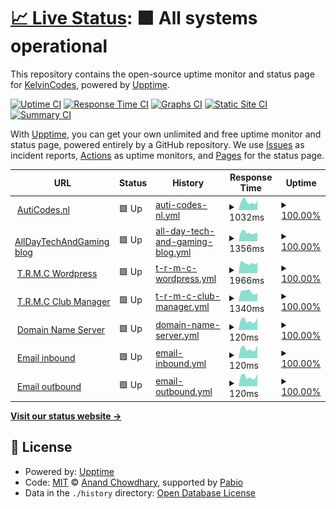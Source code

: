 # [📈 Live Status](https://AutiCodes.github.io/uptime): <!--live status--> **🟩 All systems operational**

This repository contains the open-source uptime monitor and status page for [KelvinCodes](https://auticodes.nl), powered by [Upptime](https://github.com/upptime/upptime).

[![Uptime CI](https://github.com/AutiCodes/uptime/workflows/Uptime%20CI/badge.svg)](https://github.com/AutiCodes/uptime/actions?query=workflow%3A%22Uptime+CI%22)
[![Response Time CI](https://github.com/AutiCodes/uptime/workflows/Response%20Time%20CI/badge.svg)](https://github.com/AutiCodes/uptime/actions?query=workflow%3A%22Response+Time+CI%22)
[![Graphs CI](https://github.com/AutiCodes/uptime/workflows/Graphs%20CI/badge.svg)](https://github.com/AutiCodes/uptime/actions?query=workflow%3A%22Graphs+CI%22)
[![Static Site CI](https://github.com/AutiCodes/uptime/workflows/Static%20Site%20CI/badge.svg)](https://github.com/AutiCodes/uptime/actions?query=workflow%3A%22Static+Site+CI%22)
[![Summary CI](https://github.com/AutiCodes/uptime/workflows/Summary%20CI/badge.svg)](https://github.com/AutiCodes/uptime/actions?query=workflow%3A%22Summary+CI%22)

With [Upptime](https://upptime.js.org), you can get your own unlimited and free uptime monitor and status page, powered entirely by a GitHub repository. We use [Issues](https://github.com/AutiCodes/uptime/issues) as incident reports, [Actions](https://github.com/AutiCodes/uptime/actions) as uptime monitors, and [Pages](https://AutiCodes.github.io/uptime) for the status page.

<!--start: status pages-->
<!-- This summary is generated by Upptime (https://github.com/upptime/upptime) -->
<!-- Do not edit this manually, your changes will be overwritten -->
<!-- prettier-ignore -->
| URL | Status | History | Response Time | Uptime |
| --- | ------ | ------- | ------------- | ------ |
| <img alt="" src="https://icons.duckduckgo.com/ip3/auticodes.nl.ico" height="13"> [AutiCodes.nl](https://auticodes.nl) | 🟩 Up | [auti-codes-nl.yml](https://github.com/AutiCodes/uptime/commits/HEAD/history/auti-codes-nl.yml) | <details><summary><img alt="Response time graph" src="./graphs/auti-codes-nl/response-time-week.png" height="20"> 1032ms</summary><br><a href="https://AutiCodes.github.io/uptime/history/auti-codes-nl"><img alt="Response time 923" src="https://img.shields.io/endpoint?url=https%3A%2F%2Fraw.githubusercontent.com%2FAutiCodes%2Fuptime%2FHEAD%2Fapi%2Fauti-codes-nl%2Fresponse-time.json"></a><br><a href="https://AutiCodes.github.io/uptime/history/auti-codes-nl"><img alt="24-hour response time 1201" src="https://img.shields.io/endpoint?url=https%3A%2F%2Fraw.githubusercontent.com%2FAutiCodes%2Fuptime%2FHEAD%2Fapi%2Fauti-codes-nl%2Fresponse-time-day.json"></a><br><a href="https://AutiCodes.github.io/uptime/history/auti-codes-nl"><img alt="7-day response time 1032" src="https://img.shields.io/endpoint?url=https%3A%2F%2Fraw.githubusercontent.com%2FAutiCodes%2Fuptime%2FHEAD%2Fapi%2Fauti-codes-nl%2Fresponse-time-week.json"></a><br><a href="https://AutiCodes.github.io/uptime/history/auti-codes-nl"><img alt="30-day response time 923" src="https://img.shields.io/endpoint?url=https%3A%2F%2Fraw.githubusercontent.com%2FAutiCodes%2Fuptime%2FHEAD%2Fapi%2Fauti-codes-nl%2Fresponse-time-month.json"></a><br><a href="https://AutiCodes.github.io/uptime/history/auti-codes-nl"><img alt="1-year response time 923" src="https://img.shields.io/endpoint?url=https%3A%2F%2Fraw.githubusercontent.com%2FAutiCodes%2Fuptime%2FHEAD%2Fapi%2Fauti-codes-nl%2Fresponse-time-year.json"></a></details> | <details><summary><a href="https://AutiCodes.github.io/uptime/history/auti-codes-nl">100.00%</a></summary><a href="https://AutiCodes.github.io/uptime/history/auti-codes-nl"><img alt="All-time uptime 100.00%" src="https://img.shields.io/endpoint?url=https%3A%2F%2Fraw.githubusercontent.com%2FAutiCodes%2Fuptime%2FHEAD%2Fapi%2Fauti-codes-nl%2Fuptime.json"></a><br><a href="https://AutiCodes.github.io/uptime/history/auti-codes-nl"><img alt="24-hour uptime 100.00%" src="https://img.shields.io/endpoint?url=https%3A%2F%2Fraw.githubusercontent.com%2FAutiCodes%2Fuptime%2FHEAD%2Fapi%2Fauti-codes-nl%2Fuptime-day.json"></a><br><a href="https://AutiCodes.github.io/uptime/history/auti-codes-nl"><img alt="7-day uptime 100.00%" src="https://img.shields.io/endpoint?url=https%3A%2F%2Fraw.githubusercontent.com%2FAutiCodes%2Fuptime%2FHEAD%2Fapi%2Fauti-codes-nl%2Fuptime-week.json"></a><br><a href="https://AutiCodes.github.io/uptime/history/auti-codes-nl"><img alt="30-day uptime 100.00%" src="https://img.shields.io/endpoint?url=https%3A%2F%2Fraw.githubusercontent.com%2FAutiCodes%2Fuptime%2FHEAD%2Fapi%2Fauti-codes-nl%2Fuptime-month.json"></a><br><a href="https://AutiCodes.github.io/uptime/history/auti-codes-nl"><img alt="1-year uptime 100.00%" src="https://img.shields.io/endpoint?url=https%3A%2F%2Fraw.githubusercontent.com%2FAutiCodes%2Fuptime%2FHEAD%2Fapi%2Fauti-codes-nl%2Fuptime-year.json"></a></details>
| <img alt="" src="https://icons.duckduckgo.com/ip3/alldaytechandgaming.nl.ico" height="13"> [AllDayTechAndGaming blog](https://alldaytechandgaming.nl) | 🟩 Up | [all-day-tech-and-gaming-blog.yml](https://github.com/AutiCodes/uptime/commits/HEAD/history/all-day-tech-and-gaming-blog.yml) | <details><summary><img alt="Response time graph" src="./graphs/all-day-tech-and-gaming-blog/response-time-week.png" height="20"> 1356ms</summary><br><a href="https://AutiCodes.github.io/uptime/history/all-day-tech-and-gaming-blog"><img alt="Response time 1324" src="https://img.shields.io/endpoint?url=https%3A%2F%2Fraw.githubusercontent.com%2FAutiCodes%2Fuptime%2FHEAD%2Fapi%2Fall-day-tech-and-gaming-blog%2Fresponse-time.json"></a><br><a href="https://AutiCodes.github.io/uptime/history/all-day-tech-and-gaming-blog"><img alt="24-hour response time 1355" src="https://img.shields.io/endpoint?url=https%3A%2F%2Fraw.githubusercontent.com%2FAutiCodes%2Fuptime%2FHEAD%2Fapi%2Fall-day-tech-and-gaming-blog%2Fresponse-time-day.json"></a><br><a href="https://AutiCodes.github.io/uptime/history/all-day-tech-and-gaming-blog"><img alt="7-day response time 1356" src="https://img.shields.io/endpoint?url=https%3A%2F%2Fraw.githubusercontent.com%2FAutiCodes%2Fuptime%2FHEAD%2Fapi%2Fall-day-tech-and-gaming-blog%2Fresponse-time-week.json"></a><br><a href="https://AutiCodes.github.io/uptime/history/all-day-tech-and-gaming-blog"><img alt="30-day response time 1324" src="https://img.shields.io/endpoint?url=https%3A%2F%2Fraw.githubusercontent.com%2FAutiCodes%2Fuptime%2FHEAD%2Fapi%2Fall-day-tech-and-gaming-blog%2Fresponse-time-month.json"></a><br><a href="https://AutiCodes.github.io/uptime/history/all-day-tech-and-gaming-blog"><img alt="1-year response time 1324" src="https://img.shields.io/endpoint?url=https%3A%2F%2Fraw.githubusercontent.com%2FAutiCodes%2Fuptime%2FHEAD%2Fapi%2Fall-day-tech-and-gaming-blog%2Fresponse-time-year.json"></a></details> | <details><summary><a href="https://AutiCodes.github.io/uptime/history/all-day-tech-and-gaming-blog">100.00%</a></summary><a href="https://AutiCodes.github.io/uptime/history/all-day-tech-and-gaming-blog"><img alt="All-time uptime 100.00%" src="https://img.shields.io/endpoint?url=https%3A%2F%2Fraw.githubusercontent.com%2FAutiCodes%2Fuptime%2FHEAD%2Fapi%2Fall-day-tech-and-gaming-blog%2Fuptime.json"></a><br><a href="https://AutiCodes.github.io/uptime/history/all-day-tech-and-gaming-blog"><img alt="24-hour uptime 100.00%" src="https://img.shields.io/endpoint?url=https%3A%2F%2Fraw.githubusercontent.com%2FAutiCodes%2Fuptime%2FHEAD%2Fapi%2Fall-day-tech-and-gaming-blog%2Fuptime-day.json"></a><br><a href="https://AutiCodes.github.io/uptime/history/all-day-tech-and-gaming-blog"><img alt="7-day uptime 100.00%" src="https://img.shields.io/endpoint?url=https%3A%2F%2Fraw.githubusercontent.com%2FAutiCodes%2Fuptime%2FHEAD%2Fapi%2Fall-day-tech-and-gaming-blog%2Fuptime-week.json"></a><br><a href="https://AutiCodes.github.io/uptime/history/all-day-tech-and-gaming-blog"><img alt="30-day uptime 100.00%" src="https://img.shields.io/endpoint?url=https%3A%2F%2Fraw.githubusercontent.com%2FAutiCodes%2Fuptime%2FHEAD%2Fapi%2Fall-day-tech-and-gaming-blog%2Fuptime-month.json"></a><br><a href="https://AutiCodes.github.io/uptime/history/all-day-tech-and-gaming-blog"><img alt="1-year uptime 100.00%" src="https://img.shields.io/endpoint?url=https%3A%2F%2Fraw.githubusercontent.com%2FAutiCodes%2Fuptime%2FHEAD%2Fapi%2Fall-day-tech-and-gaming-blog%2Fuptime-year.json"></a></details>
| <img alt="" src="https://icons.duckduckgo.com/ip3/trmc.nl.ico" height="13"> [T.R.M.C Wordpress](https://trmc.nl) | 🟩 Up | [t-r-m-c-wordpress.yml](https://github.com/AutiCodes/uptime/commits/HEAD/history/t-r-m-c-wordpress.yml) | <details><summary><img alt="Response time graph" src="./graphs/t-r-m-c-wordpress/response-time-week.png" height="20"> 1966ms</summary><br><a href="https://AutiCodes.github.io/uptime/history/t-r-m-c-wordpress"><img alt="Response time 2029" src="https://img.shields.io/endpoint?url=https%3A%2F%2Fraw.githubusercontent.com%2FAutiCodes%2Fuptime%2FHEAD%2Fapi%2Ft-r-m-c-wordpress%2Fresponse-time.json"></a><br><a href="https://AutiCodes.github.io/uptime/history/t-r-m-c-wordpress"><img alt="24-hour response time 2027" src="https://img.shields.io/endpoint?url=https%3A%2F%2Fraw.githubusercontent.com%2FAutiCodes%2Fuptime%2FHEAD%2Fapi%2Ft-r-m-c-wordpress%2Fresponse-time-day.json"></a><br><a href="https://AutiCodes.github.io/uptime/history/t-r-m-c-wordpress"><img alt="7-day response time 1966" src="https://img.shields.io/endpoint?url=https%3A%2F%2Fraw.githubusercontent.com%2FAutiCodes%2Fuptime%2FHEAD%2Fapi%2Ft-r-m-c-wordpress%2Fresponse-time-week.json"></a><br><a href="https://AutiCodes.github.io/uptime/history/t-r-m-c-wordpress"><img alt="30-day response time 2029" src="https://img.shields.io/endpoint?url=https%3A%2F%2Fraw.githubusercontent.com%2FAutiCodes%2Fuptime%2FHEAD%2Fapi%2Ft-r-m-c-wordpress%2Fresponse-time-month.json"></a><br><a href="https://AutiCodes.github.io/uptime/history/t-r-m-c-wordpress"><img alt="1-year response time 2029" src="https://img.shields.io/endpoint?url=https%3A%2F%2Fraw.githubusercontent.com%2FAutiCodes%2Fuptime%2FHEAD%2Fapi%2Ft-r-m-c-wordpress%2Fresponse-time-year.json"></a></details> | <details><summary><a href="https://AutiCodes.github.io/uptime/history/t-r-m-c-wordpress">100.00%</a></summary><a href="https://AutiCodes.github.io/uptime/history/t-r-m-c-wordpress"><img alt="All-time uptime 100.00%" src="https://img.shields.io/endpoint?url=https%3A%2F%2Fraw.githubusercontent.com%2FAutiCodes%2Fuptime%2FHEAD%2Fapi%2Ft-r-m-c-wordpress%2Fuptime.json"></a><br><a href="https://AutiCodes.github.io/uptime/history/t-r-m-c-wordpress"><img alt="24-hour uptime 100.00%" src="https://img.shields.io/endpoint?url=https%3A%2F%2Fraw.githubusercontent.com%2FAutiCodes%2Fuptime%2FHEAD%2Fapi%2Ft-r-m-c-wordpress%2Fuptime-day.json"></a><br><a href="https://AutiCodes.github.io/uptime/history/t-r-m-c-wordpress"><img alt="7-day uptime 100.00%" src="https://img.shields.io/endpoint?url=https%3A%2F%2Fraw.githubusercontent.com%2FAutiCodes%2Fuptime%2FHEAD%2Fapi%2Ft-r-m-c-wordpress%2Fuptime-week.json"></a><br><a href="https://AutiCodes.github.io/uptime/history/t-r-m-c-wordpress"><img alt="30-day uptime 100.00%" src="https://img.shields.io/endpoint?url=https%3A%2F%2Fraw.githubusercontent.com%2FAutiCodes%2Fuptime%2FHEAD%2Fapi%2Ft-r-m-c-wordpress%2Fuptime-month.json"></a><br><a href="https://AutiCodes.github.io/uptime/history/t-r-m-c-wordpress"><img alt="1-year uptime 100.00%" src="https://img.shields.io/endpoint?url=https%3A%2F%2Fraw.githubusercontent.com%2FAutiCodes%2Fuptime%2FHEAD%2Fapi%2Ft-r-m-c-wordpress%2Fuptime-year.json"></a></details>
| <img alt="" src="https://icons.duckduckgo.com/ip3/club.trmc.nl.ico" height="13"> [T.R.M.C Club Manager](https://club.trmc.nl) | 🟩 Up | [t-r-m-c-club-manager.yml](https://github.com/AutiCodes/uptime/commits/HEAD/history/t-r-m-c-club-manager.yml) | <details><summary><img alt="Response time graph" src="./graphs/t-r-m-c-club-manager/response-time-week.png" height="20"> 1340ms</summary><br><a href="https://AutiCodes.github.io/uptime/history/t-r-m-c-club-manager"><img alt="Response time 1649" src="https://img.shields.io/endpoint?url=https%3A%2F%2Fraw.githubusercontent.com%2FAutiCodes%2Fuptime%2FHEAD%2Fapi%2Ft-r-m-c-club-manager%2Fresponse-time.json"></a><br><a href="https://AutiCodes.github.io/uptime/history/t-r-m-c-club-manager"><img alt="24-hour response time 1116" src="https://img.shields.io/endpoint?url=https%3A%2F%2Fraw.githubusercontent.com%2FAutiCodes%2Fuptime%2FHEAD%2Fapi%2Ft-r-m-c-club-manager%2Fresponse-time-day.json"></a><br><a href="https://AutiCodes.github.io/uptime/history/t-r-m-c-club-manager"><img alt="7-day response time 1340" src="https://img.shields.io/endpoint?url=https%3A%2F%2Fraw.githubusercontent.com%2FAutiCodes%2Fuptime%2FHEAD%2Fapi%2Ft-r-m-c-club-manager%2Fresponse-time-week.json"></a><br><a href="https://AutiCodes.github.io/uptime/history/t-r-m-c-club-manager"><img alt="30-day response time 1649" src="https://img.shields.io/endpoint?url=https%3A%2F%2Fraw.githubusercontent.com%2FAutiCodes%2Fuptime%2FHEAD%2Fapi%2Ft-r-m-c-club-manager%2Fresponse-time-month.json"></a><br><a href="https://AutiCodes.github.io/uptime/history/t-r-m-c-club-manager"><img alt="1-year response time 1649" src="https://img.shields.io/endpoint?url=https%3A%2F%2Fraw.githubusercontent.com%2FAutiCodes%2Fuptime%2FHEAD%2Fapi%2Ft-r-m-c-club-manager%2Fresponse-time-year.json"></a></details> | <details><summary><a href="https://AutiCodes.github.io/uptime/history/t-r-m-c-club-manager">100.00%</a></summary><a href="https://AutiCodes.github.io/uptime/history/t-r-m-c-club-manager"><img alt="All-time uptime 99.77%" src="https://img.shields.io/endpoint?url=https%3A%2F%2Fraw.githubusercontent.com%2FAutiCodes%2Fuptime%2FHEAD%2Fapi%2Ft-r-m-c-club-manager%2Fuptime.json"></a><br><a href="https://AutiCodes.github.io/uptime/history/t-r-m-c-club-manager"><img alt="24-hour uptime 100.00%" src="https://img.shields.io/endpoint?url=https%3A%2F%2Fraw.githubusercontent.com%2FAutiCodes%2Fuptime%2FHEAD%2Fapi%2Ft-r-m-c-club-manager%2Fuptime-day.json"></a><br><a href="https://AutiCodes.github.io/uptime/history/t-r-m-c-club-manager"><img alt="7-day uptime 100.00%" src="https://img.shields.io/endpoint?url=https%3A%2F%2Fraw.githubusercontent.com%2FAutiCodes%2Fuptime%2FHEAD%2Fapi%2Ft-r-m-c-club-manager%2Fuptime-week.json"></a><br><a href="https://AutiCodes.github.io/uptime/history/t-r-m-c-club-manager"><img alt="30-day uptime 99.77%" src="https://img.shields.io/endpoint?url=https%3A%2F%2Fraw.githubusercontent.com%2FAutiCodes%2Fuptime%2FHEAD%2Fapi%2Ft-r-m-c-club-manager%2Fuptime-month.json"></a><br><a href="https://AutiCodes.github.io/uptime/history/t-r-m-c-club-manager"><img alt="1-year uptime 99.77%" src="https://img.shields.io/endpoint?url=https%3A%2F%2Fraw.githubusercontent.com%2FAutiCodes%2Fuptime%2FHEAD%2Fapi%2Ft-r-m-c-club-manager%2Fuptime-year.json"></a></details>
| <img alt="" src="https://icons.duckduckgo.com/ip3/null.ico" height="13"> [Domain Name Server](78.47.239.19) | 🟩 Up | [domain-name-server.yml](https://github.com/AutiCodes/uptime/commits/HEAD/history/domain-name-server.yml) | <details><summary><img alt="Response time graph" src="./graphs/domain-name-server/response-time-week.png" height="20"> 120ms</summary><br><a href="https://AutiCodes.github.io/uptime/history/domain-name-server"><img alt="Response time 113" src="https://img.shields.io/endpoint?url=https%3A%2F%2Fraw.githubusercontent.com%2FAutiCodes%2Fuptime%2FHEAD%2Fapi%2Fdomain-name-server%2Fresponse-time.json"></a><br><a href="https://AutiCodes.github.io/uptime/history/domain-name-server"><img alt="24-hour response time 158" src="https://img.shields.io/endpoint?url=https%3A%2F%2Fraw.githubusercontent.com%2FAutiCodes%2Fuptime%2FHEAD%2Fapi%2Fdomain-name-server%2Fresponse-time-day.json"></a><br><a href="https://AutiCodes.github.io/uptime/history/domain-name-server"><img alt="7-day response time 120" src="https://img.shields.io/endpoint?url=https%3A%2F%2Fraw.githubusercontent.com%2FAutiCodes%2Fuptime%2FHEAD%2Fapi%2Fdomain-name-server%2Fresponse-time-week.json"></a><br><a href="https://AutiCodes.github.io/uptime/history/domain-name-server"><img alt="30-day response time 113" src="https://img.shields.io/endpoint?url=https%3A%2F%2Fraw.githubusercontent.com%2FAutiCodes%2Fuptime%2FHEAD%2Fapi%2Fdomain-name-server%2Fresponse-time-month.json"></a><br><a href="https://AutiCodes.github.io/uptime/history/domain-name-server"><img alt="1-year response time 113" src="https://img.shields.io/endpoint?url=https%3A%2F%2Fraw.githubusercontent.com%2FAutiCodes%2Fuptime%2FHEAD%2Fapi%2Fdomain-name-server%2Fresponse-time-year.json"></a></details> | <details><summary><a href="https://AutiCodes.github.io/uptime/history/domain-name-server">100.00%</a></summary><a href="https://AutiCodes.github.io/uptime/history/domain-name-server"><img alt="All-time uptime 100.00%" src="https://img.shields.io/endpoint?url=https%3A%2F%2Fraw.githubusercontent.com%2FAutiCodes%2Fuptime%2FHEAD%2Fapi%2Fdomain-name-server%2Fuptime.json"></a><br><a href="https://AutiCodes.github.io/uptime/history/domain-name-server"><img alt="24-hour uptime 100.00%" src="https://img.shields.io/endpoint?url=https%3A%2F%2Fraw.githubusercontent.com%2FAutiCodes%2Fuptime%2FHEAD%2Fapi%2Fdomain-name-server%2Fuptime-day.json"></a><br><a href="https://AutiCodes.github.io/uptime/history/domain-name-server"><img alt="7-day uptime 100.00%" src="https://img.shields.io/endpoint?url=https%3A%2F%2Fraw.githubusercontent.com%2FAutiCodes%2Fuptime%2FHEAD%2Fapi%2Fdomain-name-server%2Fuptime-week.json"></a><br><a href="https://AutiCodes.github.io/uptime/history/domain-name-server"><img alt="30-day uptime 100.00%" src="https://img.shields.io/endpoint?url=https%3A%2F%2Fraw.githubusercontent.com%2FAutiCodes%2Fuptime%2FHEAD%2Fapi%2Fdomain-name-server%2Fuptime-month.json"></a><br><a href="https://AutiCodes.github.io/uptime/history/domain-name-server"><img alt="1-year uptime 100.00%" src="https://img.shields.io/endpoint?url=https%3A%2F%2Fraw.githubusercontent.com%2FAutiCodes%2Fuptime%2FHEAD%2Fapi%2Fdomain-name-server%2Fuptime-year.json"></a></details>
| <img alt="" src="https://icons.duckduckgo.com/ip3/null.ico" height="13"> [Email inbound](78.47.239.19) | 🟩 Up | [email-inbound.yml](https://github.com/AutiCodes/uptime/commits/HEAD/history/email-inbound.yml) | <details><summary><img alt="Response time graph" src="./graphs/email-inbound/response-time-week.png" height="20"> 120ms</summary><br><a href="https://AutiCodes.github.io/uptime/history/email-inbound"><img alt="Response time 113" src="https://img.shields.io/endpoint?url=https%3A%2F%2Fraw.githubusercontent.com%2FAutiCodes%2Fuptime%2FHEAD%2Fapi%2Femail-inbound%2Fresponse-time.json"></a><br><a href="https://AutiCodes.github.io/uptime/history/email-inbound"><img alt="24-hour response time 158" src="https://img.shields.io/endpoint?url=https%3A%2F%2Fraw.githubusercontent.com%2FAutiCodes%2Fuptime%2FHEAD%2Fapi%2Femail-inbound%2Fresponse-time-day.json"></a><br><a href="https://AutiCodes.github.io/uptime/history/email-inbound"><img alt="7-day response time 120" src="https://img.shields.io/endpoint?url=https%3A%2F%2Fraw.githubusercontent.com%2FAutiCodes%2Fuptime%2FHEAD%2Fapi%2Femail-inbound%2Fresponse-time-week.json"></a><br><a href="https://AutiCodes.github.io/uptime/history/email-inbound"><img alt="30-day response time 113" src="https://img.shields.io/endpoint?url=https%3A%2F%2Fraw.githubusercontent.com%2FAutiCodes%2Fuptime%2FHEAD%2Fapi%2Femail-inbound%2Fresponse-time-month.json"></a><br><a href="https://AutiCodes.github.io/uptime/history/email-inbound"><img alt="1-year response time 113" src="https://img.shields.io/endpoint?url=https%3A%2F%2Fraw.githubusercontent.com%2FAutiCodes%2Fuptime%2FHEAD%2Fapi%2Femail-inbound%2Fresponse-time-year.json"></a></details> | <details><summary><a href="https://AutiCodes.github.io/uptime/history/email-inbound">100.00%</a></summary><a href="https://AutiCodes.github.io/uptime/history/email-inbound"><img alt="All-time uptime 100.00%" src="https://img.shields.io/endpoint?url=https%3A%2F%2Fraw.githubusercontent.com%2FAutiCodes%2Fuptime%2FHEAD%2Fapi%2Femail-inbound%2Fuptime.json"></a><br><a href="https://AutiCodes.github.io/uptime/history/email-inbound"><img alt="24-hour uptime 100.00%" src="https://img.shields.io/endpoint?url=https%3A%2F%2Fraw.githubusercontent.com%2FAutiCodes%2Fuptime%2FHEAD%2Fapi%2Femail-inbound%2Fuptime-day.json"></a><br><a href="https://AutiCodes.github.io/uptime/history/email-inbound"><img alt="7-day uptime 100.00%" src="https://img.shields.io/endpoint?url=https%3A%2F%2Fraw.githubusercontent.com%2FAutiCodes%2Fuptime%2FHEAD%2Fapi%2Femail-inbound%2Fuptime-week.json"></a><br><a href="https://AutiCodes.github.io/uptime/history/email-inbound"><img alt="30-day uptime 100.00%" src="https://img.shields.io/endpoint?url=https%3A%2F%2Fraw.githubusercontent.com%2FAutiCodes%2Fuptime%2FHEAD%2Fapi%2Femail-inbound%2Fuptime-month.json"></a><br><a href="https://AutiCodes.github.io/uptime/history/email-inbound"><img alt="1-year uptime 100.00%" src="https://img.shields.io/endpoint?url=https%3A%2F%2Fraw.githubusercontent.com%2FAutiCodes%2Fuptime%2FHEAD%2Fapi%2Femail-inbound%2Fuptime-year.json"></a></details>
| <img alt="" src="https://icons.duckduckgo.com/ip3/null.ico" height="13"> [Email outbound](78.47.239.19) | 🟩 Up | [email-outbound.yml](https://github.com/AutiCodes/uptime/commits/HEAD/history/email-outbound.yml) | <details><summary><img alt="Response time graph" src="./graphs/email-outbound/response-time-week.png" height="20"> 120ms</summary><br><a href="https://AutiCodes.github.io/uptime/history/email-outbound"><img alt="Response time 113" src="https://img.shields.io/endpoint?url=https%3A%2F%2Fraw.githubusercontent.com%2FAutiCodes%2Fuptime%2FHEAD%2Fapi%2Femail-outbound%2Fresponse-time.json"></a><br><a href="https://AutiCodes.github.io/uptime/history/email-outbound"><img alt="24-hour response time 158" src="https://img.shields.io/endpoint?url=https%3A%2F%2Fraw.githubusercontent.com%2FAutiCodes%2Fuptime%2FHEAD%2Fapi%2Femail-outbound%2Fresponse-time-day.json"></a><br><a href="https://AutiCodes.github.io/uptime/history/email-outbound"><img alt="7-day response time 120" src="https://img.shields.io/endpoint?url=https%3A%2F%2Fraw.githubusercontent.com%2FAutiCodes%2Fuptime%2FHEAD%2Fapi%2Femail-outbound%2Fresponse-time-week.json"></a><br><a href="https://AutiCodes.github.io/uptime/history/email-outbound"><img alt="30-day response time 113" src="https://img.shields.io/endpoint?url=https%3A%2F%2Fraw.githubusercontent.com%2FAutiCodes%2Fuptime%2FHEAD%2Fapi%2Femail-outbound%2Fresponse-time-month.json"></a><br><a href="https://AutiCodes.github.io/uptime/history/email-outbound"><img alt="1-year response time 113" src="https://img.shields.io/endpoint?url=https%3A%2F%2Fraw.githubusercontent.com%2FAutiCodes%2Fuptime%2FHEAD%2Fapi%2Femail-outbound%2Fresponse-time-year.json"></a></details> | <details><summary><a href="https://AutiCodes.github.io/uptime/history/email-outbound">100.00%</a></summary><a href="https://AutiCodes.github.io/uptime/history/email-outbound"><img alt="All-time uptime 100.00%" src="https://img.shields.io/endpoint?url=https%3A%2F%2Fraw.githubusercontent.com%2FAutiCodes%2Fuptime%2FHEAD%2Fapi%2Femail-outbound%2Fuptime.json"></a><br><a href="https://AutiCodes.github.io/uptime/history/email-outbound"><img alt="24-hour uptime 100.00%" src="https://img.shields.io/endpoint?url=https%3A%2F%2Fraw.githubusercontent.com%2FAutiCodes%2Fuptime%2FHEAD%2Fapi%2Femail-outbound%2Fuptime-day.json"></a><br><a href="https://AutiCodes.github.io/uptime/history/email-outbound"><img alt="7-day uptime 100.00%" src="https://img.shields.io/endpoint?url=https%3A%2F%2Fraw.githubusercontent.com%2FAutiCodes%2Fuptime%2FHEAD%2Fapi%2Femail-outbound%2Fuptime-week.json"></a><br><a href="https://AutiCodes.github.io/uptime/history/email-outbound"><img alt="30-day uptime 100.00%" src="https://img.shields.io/endpoint?url=https%3A%2F%2Fraw.githubusercontent.com%2FAutiCodes%2Fuptime%2FHEAD%2Fapi%2Femail-outbound%2Fuptime-month.json"></a><br><a href="https://AutiCodes.github.io/uptime/history/email-outbound"><img alt="1-year uptime 100.00%" src="https://img.shields.io/endpoint?url=https%3A%2F%2Fraw.githubusercontent.com%2FAutiCodes%2Fuptime%2FHEAD%2Fapi%2Femail-outbound%2Fuptime-year.json"></a></details>

<!--end: status pages-->

[**Visit our status website →**](https://AutiCodes.github.io/uptime)

## 📄 License

- Powered by: [Upptime](https://github.com/upptime/upptime)
- Code: [MIT](./LICENSE) © [Anand Chowdhary](https://anandchowdhary.com), supported by [Pabio](https://pabio.com)
- Data in the `./history` directory: [Open Database License](https://opendatacommons.org/licenses/odbl/1-0/)
